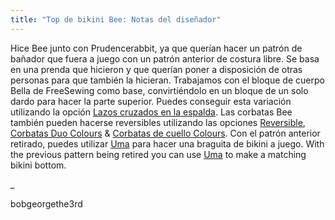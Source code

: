 ```yaml
---
title: "Top de bikini Bee: Notas del diseñador"
---
```


Hice Bee junto con Prudencerabbit, ya que querían hacer un patrón de bañador que fuera a juego con un patrón anterior de costura libre. Se basa en una prenda que hicieron y que querían poner a disposición de otras personas para que también la hicieran. Trabajamos con el bloque de cuerpo Bella de FreeSewing como base, convirtiéndolo en un bloque de un solo dardo para hacer la parte superior. Puedes conseguir esta variación utilizando la opción [Lazos cruzados en la espalda](/docs/designs/bee/options/crossbackties/). Las corbatas Bee también pueden hacerse reversibles utilizando las opciones [Reversible](/docs/designs/bee/options/reversible), [Corbatas Duo Colours](/docs/designs/bee/options/duocolorties) & [Corbatas de cuello Colours](/docs/designs/bee/options/necktiecolours). Con el patrón anterior retirado, puedes utilizar [Uma](docs/designs/uma) para hacer una braguita de bikini a juego. With the previous pattern being retired you can use [Uma](/docs/designs/uma) to make a matching bikini bottom.

_

bobgeorgethe3rd
